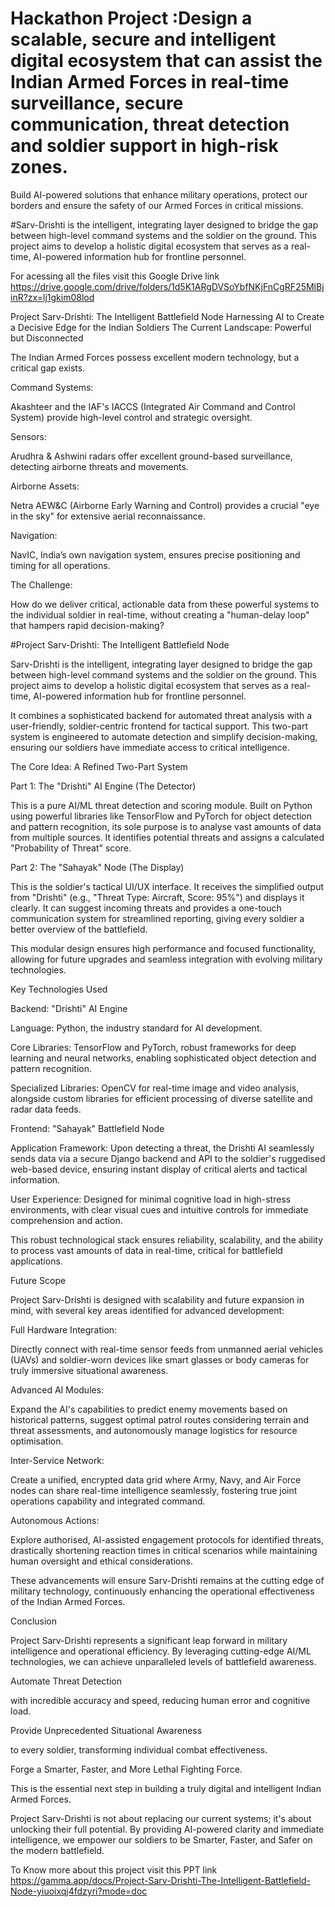 # Hackathon Project :Design a scalable, secure and intelligent digital ecosystem that can assist the Indian Armed Forces in real-time surveillance, secure communication, threat detection and soldier support in high-risk zones.

Build AI-powered solutions that enhance military operations, protect our borders and ensure the safety of our Armed Forces in critical missions.

#Sarv-Drishti is the intelligent, integrating layer designed to bridge the gap between high-level command systems and the soldier on the ground. This project aims to develop a holistic digital ecosystem that serves as a real-time, AI-powered information hub for frontline personnel.


For acessing all the files visit this Google Drive link https://drive.google.com/drive/folders/1d5K1ARgDVSoYbfNKjFnCgRF25MlBjinR?zx=lj1gkim08lod


Project Sarv-Drishti: The Intelligent Battlefield Node
Harnessing AI to Create a Decisive Edge for the Indian Soldiers
The Current Landscape: Powerful but Disconnected

The Indian Armed Forces possess excellent modern technology, but a critical gap exists.

Command Systems:

Akashteer and the IAF's IACCS (Integrated Air Command and Control System) provide high-level control and strategic oversight.

Sensors:

Arudhra & Ashwini radars offer excellent ground-based surveillance, detecting airborne threats and movements.

Airborne Assets:

Netra AEW&C (Airborne Early Warning and Control) provides a crucial "eye in the sky" for extensive aerial reconnaissance.

Navigation:

NavIC, India’s own navigation system, ensures precise positioning and timing for all operations.

The Challenge:

How do we deliver critical, actionable data from these powerful systems to the individual soldier in real-time, without creating a "human-delay loop" that hampers rapid decision-making?


#Project Sarv-Drishti: The Intelligent Battlefield Node

Sarv-Drishti is the intelligent, integrating layer designed to bridge the gap between high-level command systems and the soldier on the ground. This project aims to develop a holistic digital ecosystem that serves as a real-time, AI-powered information hub for frontline personnel.

It combines a sophisticated backend for automated threat analysis with a user-friendly, soldier-centric frontend for tactical support. This two-part system is engineered to automate detection and simplify decision-making, ensuring our soldiers have immediate access to critical intelligence.


The Core Idea: A Refined Two-Part System

Part 1: The "Drishti" AI Engine  (The Detector)

This is a pure AI/ML threat detection and scoring module. Built on Python using powerful libraries like TensorFlow and PyTorch for object detection and pattern recognition, its sole purpose is to analyse vast amounts of data from multiple sources. It identifies potential threats and assigns a calculated "Probability of Threat" score.

Part 2: The "Sahayak" Node  (The Display)

This is the soldier's tactical UI/UX interface. It receives the simplified output from "Drishti" (e.g., "Threat Type: Aircraft, Score: 95%") and displays it clearly. It can suggest incoming threats and provides a one-touch communication system for streamlined reporting, giving every soldier a better overview of the battlefield.

This modular design ensures high performance and focused functionality, allowing for future upgrades and seamless integration with evolving military technologies.

Key Technologies Used

Backend: "Drishti" AI Engine

Language: Python, the industry standard for AI development.

Core Libraries: TensorFlow and PyTorch, robust frameworks for deep learning and neural networks, enabling sophisticated object detection and pattern recognition.

Specialized Libraries: OpenCV for real-time image and video analysis, alongside custom libraries for efficient processing of diverse satellite and radar data feeds.

Frontend: "Sahayak" Battlefield Node

Application Framework: Upon detecting a threat, the Drishti AI seamlessly sends data via a secure Django backend and API to the soldier's ruggedised web-based device, ensuring instant display of critical alerts and tactical information.

User Experience: Designed for minimal cognitive load in high-stress environments, with clear visual cues and intuitive controls for immediate comprehension and action.

This robust technological stack ensures reliability, scalability, and the ability to process vast amounts of data in real-time, critical for battlefield applications.


Future Scope

Project Sarv-Drishti is designed with scalability and future expansion in mind, with several key areas identified for advanced development:

Full Hardware Integration:

Directly connect with real-time sensor feeds from unmanned aerial vehicles (UAVs) and soldier-worn devices like smart glasses or body cameras for truly immersive situational awareness.

Advanced AI Modules:

Expand the AI's capabilities to predict enemy movements based on historical patterns, suggest optimal patrol routes considering terrain and threat assessments, and autonomously manage logistics for resource optimisation.

Inter-Service Network:

Create a unified, encrypted data grid where Army, Navy, and Air Force nodes can share real-time intelligence seamlessly, fostering true joint operations capability and integrated command.

Autonomous Actions:

Explore authorised, AI-assisted engagement protocols for identified threats, drastically shortening reaction times in critical scenarios while maintaining human oversight and ethical considerations.

These advancements will ensure Sarv-Drishti remains at the cutting edge of military technology, continuously enhancing the operational effectiveness of the Indian Armed Forces.

Conclusion

Project Sarv-Drishti represents a significant leap forward in military intelligence and operational efficiency. By leveraging cutting-edge AI/ML technologies, we can achieve unparalleled levels of battlefield awareness.

Automate Threat Detection

with incredible accuracy and speed, reducing human error and cognitive load.

Provide Unprecedented Situational Awareness

to every soldier, transforming individual combat effectiveness.

Forge a Smarter, Faster, and More Lethal Fighting Force.

This is the essential next step in building a truly digital and intelligent Indian Armed Forces.

Project Sarv-Drishti is not about replacing our current systems; it's about unlocking their full potential. By providing AI-powered clarity and immediate intelligence, we empower our soldiers to be Smarter, Faster, and Safer on the modern battlefield.


To Know more about this project visit this PPT link https://gamma.app/docs/Project-Sarv-Drishti-The-Intelligent-Battlefield-Node-yiuoixqj4fdzyri?mode=doc

